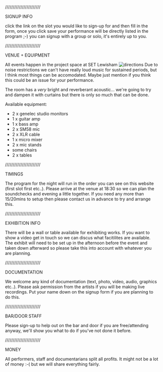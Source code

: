 ///////////////////////

SIGNUP INFO

click the link on the slot you would like to sign-up for and then fill in the form, once you click save your performance will be directly listed in the program ;-) you can signup with a group or solo, it's entirely up to you.

///////////////////////

VENUE + EQUIPMENT

All events happen in the project space at SET Lewisham
![directions](/img/set-route.gif)
Due to noise restrictions we can't have really loud music for sustained periods, but I think most things can be accomodated. Maybe just mention if you think this could be an issue for your performance.

The room has a *very* bright and reverberant acoustic... we're going to try and dampen it with curtains but there is only so much that can be done.

Available equipment:

- 2 x genelec studio monitors
- 1 x guitar amp
- 1 x bass amp
- 2 x SM58 mic
- 2 x XLR cable
- 1 x micro mixer
- 2 x mic stands
- some chairs
- 2 x tables

///////////////////////

TIMINGS

The program for the night will run in the order you can see on this website (first slot first etc..). Please arrive at the venue at 18:30 so we can plan the soundchecks and evening a little together. If you need any more than 15/20mins to setup then please contact us in advance to try and arrange this.

///////////////////////

EXHIBITION INFO

There will be a wall or table available for exhibiting works. If you want to show a video get in touch so we can discus what facitilites are available. The exhibit will need to be set up in the afternoon before the event and taken down afterward so please take this into account with whatever you are planning.

///////////////////////

DOCUMENTATION

We welcome any kind of documentation (text, photo, video, audio, graphics etc..). Please ask permission from the artists if you will be making live recordings. Put your name down on the signup form if you are planning to do this.

///////////////////////

BAR/DOOR STAFF

Please sign-up to help out on the bar and door if you are free/attending anyway, we'll show you what to do if you've not done it before.

///////////////////////

MONEY

All performers, staff and documentarians split all profits. It might not be a lot of money :-( but we will share everything fairly.
